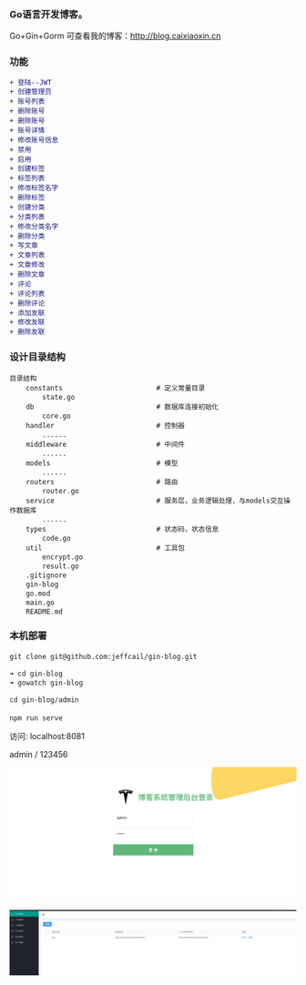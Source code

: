 ### Go语言开发博客。<br>
Go+Gin+Gorm
可查看我的博客：http://blog.caixiaoxin.cn

### 功能
```diff
+ 登陆--JWT
+ 创建管理员
+ 账号列表
+ 删除账号
+ 删除账号
+ 账号详情
+ 修改账号信息
+ 禁用
+ 启用
+ 创建标签
+ 标签列表
+ 修改标签名字
+ 删除标签
+ 创建分类
+ 分类列表
+ 修改分类名字
+ 删除分类
+ 写文章
+ 文章列表
+ 文章修改
+ 删除文章
+ 评论
+ 评论列表
+ 删除评论
+ 添加友联
+ 修改友联
+ 删除友联

```
### 设计目录结构
```shell
目录结构
	constants                       # 定义常量目录
		state.go 
	db                              # 数据库连接初始化
		core.go
	handler                         # 控制器
		......
	middleware                      # 中间件
		......
	models                          # 模型
		......
	routers                         # 路由
		router.go
	service                         # 服务层，业务逻辑处理，与models交互操作数据库
		......
	types                           # 状态码，状态信息
		code.go
	util                            # 工具包
		encrypt.go
		result.go
	.gitignore
	gin-blog
	go.mod 
	main.go
	README.md
``` 
### 本机部署
```git
git clone git@github.com:jeffcail/gin-blog.git
```
```shell
➜ cd gin-blog
➜ gowatch gin-blog
```

```shell
cd gin-blog/admin

npm run serve
```
访问: localhost:8081

admin / 123456

![](login.png)

![](tag.png)

